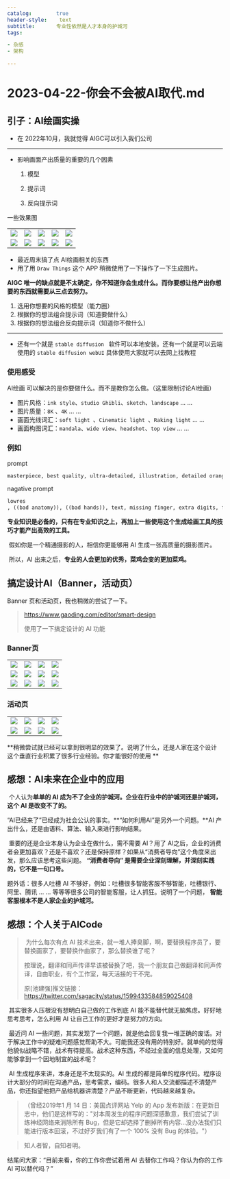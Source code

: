 ```yaml
---
catalog:        true
header-style:    text
subtitle:       专业性依然是人才本身的护城河
tags:

- 杂感
- 架构

---
```


# 2023-04-22-你会不会被AI取代.md

## 引子：AI绘画实操

- 在 2022年10月，我就觉得 AIGC可以引入我们公司

---

- 影响画面产出质量的重要的几个因素

    1. 模型

    2. 提示词

    3. 反向提示词

一些效果图

<table>
  <tr style="display: flex">
    <td style="flex: 1"> 
      <img src="https://blog.notgeek.cn/img/someThinkings/2023-04-22/assets/1.png">
    </td>
    <td style="flex: 1"> 
      <img src="https://blog.notgeek.cn/img/someThinkings/2023-04-22/assets/2.png">
    </td>
    <td style="flex: 1"> 
      <img src="https://blog.notgeek.cn/img/someThinkings/2023-04-22/assets/3.png">
    </td>
    <td style="flex: 1"> 
      <img src="https://blog.notgeek.cn/img/someThinkings/2023-04-22/assets/4.png">
    </td>
    <td style="flex: 1"> 
      <img src="https://blog.notgeek.cn/img/someThinkings/2023-04-22/assets/5.png">
    </td>
  </tr>

  <tr style="display: flex">
    <td style="flex: 1"> 
      <img src="https://blog.notgeek.cn/img/someThinkings/2023-04-22/assets/11.png">
    </td>
    <td style="flex: 1"> 
      <img src="https://blog.notgeek.cn/img/someThinkings/2023-04-22/assets/12.png">
    </td>
    <td style="flex: 1"> 
      <img src="https://blog.notgeek.cn/img/someThinkings/2023-04-22/assets/13.png">
    </td>
    <td style="flex: 1"> 
      <img src="https://blog.notgeek.cn/img/someThinkings/2023-04-22/assets/14.png">
    </td>
    <td style="flex: 1"> 
      <img src="https://blog.notgeek.cn/img/someThinkings/2023-04-22/assets/15.png">
    </td>
  </tr>
</table>


- 最近周末搞了点 AI绘画相关的东西
- 用了用 `Draw Things` 这个 APP 稍微使用了一下操作了一下生成图片。

**AIGC 唯一的缺点就是不太确定，你不知道你会生成什么。而你要想让他产出你想要的东西就需要从三点去努力。**

1. 选用你想要的风格的模型（能力圈）
2. 根据你的想法组合提示词（知道要做什么）
3. 根据你的想法组合反向提示词（知道你不做什么）

----

- 还有一个就是 `stable diffusion ` 软件可以本地安装。还有一个就是可以云端使用的 `stable diffusion webUI` 具体使用大家就可以去网上找教程

### 使用感受

AI绘画 可以解决的是你要做什么。而不是教你怎么做。（这里限制讨论AI绘画）

- 图片风格：`ink style`、`studio Ghibli`、`sketch`、`landscape` ... ...
- 图片质量：`8K` 、`4K` ... ...
- 画面光线词汇：`soft light `、`Cinematic light `、`Raking light` ... ...
- 画面构图词汇：`mandala`、`wide view`、`headshot`、`top view` ... ...

### 例如

prompt

```sh
masterpiece, best quality, ultra-detailed, illustration, detailed orange eyes, 1girl, short black hair, Flower sea full of spring atmosphere, beautiful sky
```

nagative prompt

```sql
lowres
, ((bad anatomy)), ((bad hands)), text, missing finger, extra digits, fewer digits, blurry, ((mutated hands and fingers)), (poorly drawn face), ((mutation)), ((deformed face)), (ugly), ((bad proportions)), ((extra limbs)), extra face, (double head), (extra head), ((extra feet)), monster, logo, cropped, worst quality, low quality, normal quality, jpeg, humpbacked, long body, long neck, ((jpeg artifacts))
```

​    **专业知识是必备的，只有在专业知识之上，再加上一些使用这个生成绘画工具的技巧才能产出高效的工具。**

​ 假如你是一个精通摄影的人，相信你更能够用 AI 生成一张高质量的摄影图片。

​ 所以，AI 出来之后，**专业的人会更加的优秀，菜鸡会变的更加菜鸡。**

## 搞定设计AI（Banner，活动页）

Banner 页和活动页，我也稍微的尝试了一下。

> https://www.gaoding.com/editor/smart-design
>
> 使用了一下搞定设计的 AI 功能

### Banner页


<table>
  <tr>
    <td>
        <img src="https://blog.notgeek.cn/img/someThinkings/2023-04-22/assets/01-01.png">
    </td>
    <td>
        <img src="https://blog.notgeek.cn/img/someThinkings/2023-04-22/assets/01-02.png">
    </td>
    <td>
        <img src="https://blog.notgeek.cn/img/someThinkings/2023-04-22/assets/01-03.png">
    </td>
    <td>
        <img src="https://blog.notgeek.cn/img/someThinkings/2023-04-22/assets/01-04.png">
    </td>
  </tr>
  <tr>
    <td>
        <img src="https://blog.notgeek.cn/img/someThinkings/2023-04-22/assets/01-05.png">
    </td>
    <td>
        <img src="https://blog.notgeek.cn/img/someThinkings/2023-04-22/assets/01-06.png">
    </td>
    <td>
        <img src="https://blog.notgeek.cn/img/someThinkings/2023-04-22/assets/01-07.png">
    </td>
    <td>
        <img src="https://blog.notgeek.cn/img/someThinkings/2023-04-22/assets/01-08.png">
    </td>
  </tr>
  <tr>
    <td>
        <img src="https://blog.notgeek.cn/img/someThinkings/2023-04-22/assets/01-09.png">
    </td>
    <td>
        <img src="https://blog.notgeek.cn/img/someThinkings/2023-04-22/assets/01-10.png">
    </td>
    <td>
        <img src="https://blog.notgeek.cn/img/someThinkings/2023-04-22/assets/01-11.png">
    </td>
    <td>
        <img src="https://blog.notgeek.cn/img/someThinkings/2023-04-22/assets/01-12.png">
    </td>
  </tr>
</table>


### 活动页



<table>
  <tr>
    <td>
        <img src="https://blog.notgeek.cn/img/someThinkings/2023-04-22/assets/02-01.png">
    </td>
    <td>
        <img src="https://blog.notgeek.cn/img/someThinkings/2023-04-22/assets/02-02.png">
    </td>
    <td>
        <img src="https://blog.notgeek.cn/img/someThinkings/2023-04-22/assets/02-03.png">
    </td>
    <td>
        <img src="https://blog.notgeek.cn/img/someThinkings/2023-04-22/assets/02-04.png">
    </td>
  </tr>
  <tr>
    <td>
        <img src="https://blog.notgeek.cn/img/someThinkings/2023-04-22/assets/02-05.png">
    </td>
    <td>
        <img src="https://blog.notgeek.cn/img/someThinkings/2023-04-22/assets/02-06.png">
    </td>
    <td>
        <img src="https://blog.notgeek.cn/img/someThinkings/2023-04-22/assets/02-07.png">
    </td>
    <td>
        <img src="https://blog.notgeek.cn/img/someThinkings/2023-04-22/assets/02-08.png">
    </td>
  </tr>
</table>


​        **稍微尝试就已经可以拿到很明显的效果了。说明了什么，还是人家在这个设计这个垂直行业积累了很多行业经验。你才能很好的使用
**

## 感想：AI未来在企业中的应用

​ 个人认为**单单的 AI 成为不了企业的护城河。企业在行业中的护城河还是护城河，这个 AI 是改变不了的。**

​ “AI已经来了”已经成为社会公认的事实。**“如何利用AI”是另外一个问题。**AI 产出什么，还是由语料、算法、输入来进行影响结果。

​ 重要的还是企业本身认为企业在做什么，需不需要 AI？用了 AI之后，企业的消费者会更加喜欢？还是不喜欢？还是保持原样？如果从“消费者导向”这个角度来出发，那么应该思考这些问题。
**“消费者导向” 是需要企业深刻理解，并深刻实践的，它不是一句口号。**

题外话：很多人吐槽 AI 不够好，例如：吐槽很多智能客服不够智能，吐槽银行、阿里、腾讯 ... ... 等等等很多公司的智能客服，让人抓狂。说明了一个问题，
**智能客服根本不是人家企业的护城河。**

## 感想：个人关于AICode

> ​ 为什么每次有点 AI 技术出来，就一堆人捧臭脚，啊，要替换程序员了，要替换画家了，要替换作曲家了，那么替换谁了呢？
>
>​ 按理说，翻译和同声传译早该被替换了吧，我一个朋友自己做翻译和同声传译，自由职业，有个工作室，每天活接的干不完。
>
>原[池建强]推文链接：https://twitter.com/sagacity/status/1599433584859025408

​ 其实很多人压根没有想明白自己做的工作到底 AI 能不能替代就无脑焦虑。好好地思考思考，怎么利用 AI 让自己工作的更好才是努力的方向。

​ 最近问 AI
一些问题，其实发现了一个问题，就是他会回复我一堆正确的废话。对于解决工作中的疑难问题感觉帮助不大。可能我还没有用的特别好。就单纯的觉得他貌似战略不错，战术有待提高。战术这种东西，不经过全面的信息处理，又如何能够拿到一个因地制宜的战术呢？

​ AI 生成程序来讲，本身还是不太现实的。AI
生成的都是简单的程序代码。程序设计大部分的时间在沟通产品，思考需求，编码。很多人和人交流都描述不清楚产品，你还指望他把产品给机器讲清楚？产品不断更新，代码越来越复杂。

> （曾经2019年1 月 14 日：美国点评网站 Yelp 的 App 发布新版：在更新日志中，他们是这样写的："对本周发生的程序问题深感歉意，我们尝试了训练神经网络来消除所有
> Bug，但是它却选择了删掉所有内容...没办法我们只能进行版本回滚，不过好歹我们有了一个 100% 没有 Bug 的体验。"）

> 知人者智，自知者明。

结尾问大家：“目前来看，你的工作你尝试着用 AI 去替你工作吗？你认为你的工作 AI 可以替代吗？”



